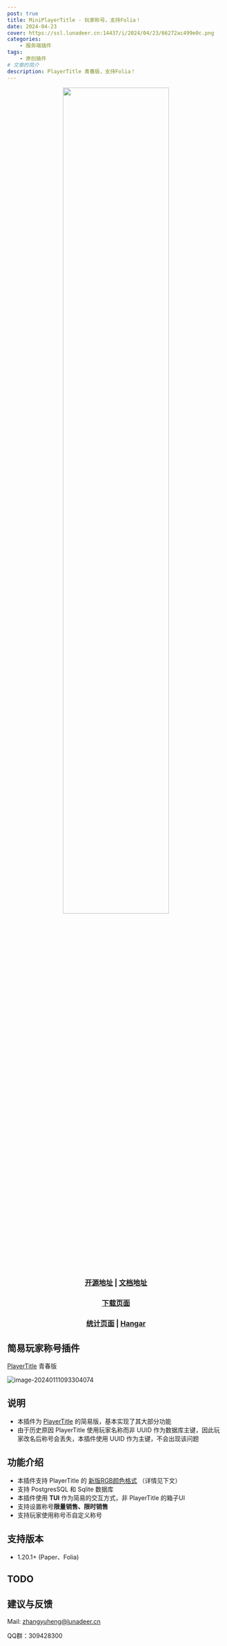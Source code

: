 ```yaml
---
post: true
title: MiniPlayerTitle - 玩家称号，支持Folia！
date: 2024-04-23
cover: https://ssl.lunadeer.cn:14437/i/2024/04/23/66272ac499e0c.png
categories:
    - 服务端插件
tags:
    - 原创插件
# 文章的简介
description: PlayerTitle 青春版，支持Folia！
---
```


<div style="text-align: center;">

<img src="https://ssl.lunadeer.cn:14437/i/2024/03/28/6604de7db2e6f.png" alt="" width="70%">

### [开源地址](https://ssl.lunadeer.cn:14446/zhangyuheng/MiniPlayerTitle) | [文档地址](https://ssl.lunadeer.cn:14448/doc/2/)

### [下载页面](https://ssl.lunadeer.cn:14446/zhangyuheng/MiniPlayerTitle/releases)

### [统计页面](https://bstats.org/plugin/bukkit/MiniPlayerTitle/21444) | [Hangar](https://hangar.papermc.io/zhangyuheng/MiniPlayerTitle)

</div>

## 简易玩家称号插件

[PlayerTitle](https://ricedoc.handyplus.cn/wiki/PlayerTitle/) 青春版

![image-20240111093304074](https://ssl.lunadeer.cn:14437/i/2024/01/11/659f455088092.png)

## 说明

- 本插件为 [PlayerTitle](https://ricedoc.handyplus.cn/wiki/PlayerTitle/) 的简易版，基本实现了其大部分功能
- 由于历史原因 PlayerTitle 使用玩家名称而非 UUID 作为数据库主键，因此玩家改名后称号会丢失，本插件使用 UUID 作为主键，不会出现该问题

## 功能介绍

- 本插件支持 PlayerTitle 的 [新版RGB颜色格式](https://ricedoc.handyplus.cn/wiki/PlayerTitle/rgb/#新版本格式) （详情见下文）
- 支持 PostgresSQL 和 Sqlite 数据库
- 本插件使用 **TUI** 作为简易的交互方式，非 PlayerTitle 的箱子UI
- 支持设置称号**限量销售、限时销售**
- 支持玩家使用称号币自定义称号

## 支持版本

- 1.20.1+ (Paper、Folia)

## TODO

## 建议与反馈

Mail: [zhangyuheng@lunadeer.cn](mailto:zhangyuheng@lunadeer.cn)

QQ群：309428300
